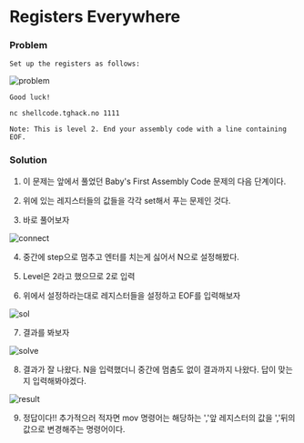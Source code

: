 # Registers Everywhere

### Problem
    Set up the registers as follows:
![problem](https://user-images.githubusercontent.com/53170968/93600073-0fc60f80-f9fa-11ea-8164-a993645a18bf.png)

    Good luck!

    nc shellcode.tghack.no 1111
    
    Note: This is level 2. End your assembly code with a line containing EOF.

### Solution
1. 이 문제는 앞에서 풀었던 Baby's First Assembly Code 문제의 다음 단계이다.

2. 위에 있는 레지스터들의 값들을 각각 set해서 푸는 문제인 것다.

3. 바로 풀어보자

![connect](https://user-images.githubusercontent.com/53170968/93600584-d8a42e00-f9fa-11ea-9aea-bcd0aa8cf904.png)

4. 중간에 step으로 멈추고 엔터를 치는게 싫어서 N으로 설정해봤다.

5. Level은 2라고 했으므로 2로 입력

6. 위에서 설정하라는대로 레지스터들을 설정하고 EOF를 입력해보자

![sol](https://user-images.githubusercontent.com/53170968/93600587-da6df180-f9fa-11ea-9553-02ac5c619738.png)

7. 결과를 봐보자

![solve](https://user-images.githubusercontent.com/53170968/93600592-da6df180-f9fa-11ea-8fdc-d165e823f686.png)

8. 결과가 잘 나왔다. N을 입력했더니 중간에 멈춤도 없이 결과까지 나왔다. 답이 맞는지 입력해봐야겠다.

![result](https://user-images.githubusercontent.com/53170968/93600845-3df81f00-f9fb-11ea-8e2a-9687ea372895.png)

9. 정답이다!! 추가적으러 적자면 mov 명령어는 해당하는 ','앞 레지스터의 값을 ','뒤의 값으로 변경해주는 명령어이다.